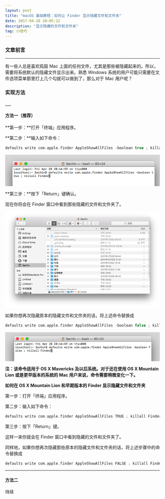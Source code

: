 ```yaml
---
layout: post
title: "macOS 基础教程：如何让 Finder 显示隐藏文件和文件夹"
date: 2017-04-28 20:05:22 
description: "显示隐藏的文件和文件夹"
tag: 小技巧
---
```


### **文章前言**

___

有一些人总是喜欢捣鼓 Mac 上面的任何文件，尤其是那些被隐藏起来的。所以，需要将系统默认的隐藏文件显示出来。熟悉 Windows 系统的用户可能只需要在文件选项菜单那里打上几个勾就可以做到了，那么对于 Mac 用户呢？

<!--more-->
     
### **实现方法**
<p>

</p>
___


#### **方法一（推荐）**

**第一步：**打开「终端」应用程序。

**第二步：**输入如下命令：

```c++
defaults write com.apple.finder AppleShowAllFiles -boolean true ; killall Finder
```

<img src="/assets/posts/terminal/image1.png" style="display:block;margin:auto"/>

**第三步：**按下「Return」键确认。

现在你将会在 Finder 窗口中看到那些隐藏的文件和文件夹了。

<img src="/assets/posts/terminal/image3.png" style="display:block;margin:auto"/>

如果你想再次隐藏原本的隐藏文件和文件夹的话，将上述命令替换成

```c++
defaults write com.apple.finder AppleShowAllFiles -boolean false ; killall Finder
```

<img src="/assets/posts/terminal/image2.png" style="display:block;margin:auto"/>

**注：该命令适用于 OS X Mavericks 及以后系统。对于还在使用 OS X Mountain Lion 或是更早版本的系统的 Mac 用户来说，命令需要稍微变化一下。**

**如何在 OS X Mountain Lion 和早期版本的 Finder 显示隐藏文件和文件夹**

第一步：打开「终端」应用程序。

第二步：输入如下命令：

```c++
defaults write com.apple.finder AppleShowAllFiles TRUE ; killall Finder
```

第三步：按下「Return」键。

这样一来你就会在 Finder 窗口中看到隐藏的文件和文件夹了。

同样地，如果你想再次隐藏那些原本的隐藏文件和文件夹的话，将上述步骤中的命令替换成

```c++
defaults write com.apple.finder AppleShowAllFiles FALSE ; killall Finder
```

___

#### **方法二**
待续
